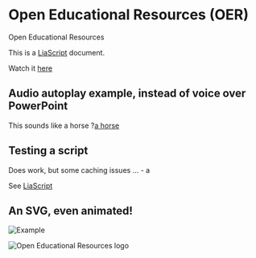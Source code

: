 # Open Educational Resources (OER)
Open Educational Resources

This is a [LiaScript](https://github.com/LiaScript/) document.

Watch it <a href="https://liascript.github.io/course/?https://raw.githubusercontent.com/ronaldcornet/openeducationalresources/main/README.md" target="_blank">here</a>

## Audio autoplay example, instead of voice over PowerPoint

This sounds like a horse
?[a horse](https://www.w3schools.com/html/horse.mp3 "hear a horse")<!--
autoplay="true"
muted="true"
-->

## Testing a script

Does work, but some caching issues ... - a

See [LiaScript ](https://github.com/LiaScript/docs/blob/master/README.md)

<script run-once>
setTimeout(function(){
  send.lia("I am ready!")
}, 3000)

"waiting for 3 seconds"
</script>

<script run-once>
function counter(i) {
  if (i > 0) {
    send.output("HTML: <h"+i+" style='display: inline-block'>hallo " + i +"</h"+i+">")
    setTimeout(() => counter(i-1), 1000)
  } else {
    send.stop()
  }
}

counter(6)

send.wait() // or "LIA: wait"
</script>

## An SVG, even animated!
![Example](https://dev.w3.org/SVG/tools/svgweb/samples/svg-files/anim3.svg)

![Open Educational Resources logo](https://upload.wikimedia.org/wikipedia/commons/2/20/Global_Open_Educational_Resources_Logo.svg)
